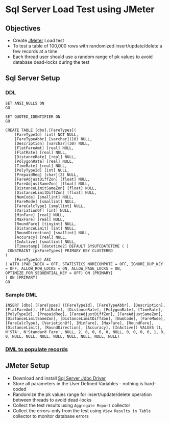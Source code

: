 # Sql Server Load Test using JMeter

## Objectives

* Create [JMeter](https://jmeter.apache.org/) Load test
* To test a table of 100,000 rows with randomized insert/update/delete a few records at a time
* Each thread user should use a random range of pk values to avoid database dead-locks during the test

## Sql Server Setup

### DDL

```
SET ANSI_NULLS ON
GO

SET QUOTED_IDENTIFIER ON
GO

CREATE TABLE [dbo].[FareTypes](
	[FareTypeId] [int] NOT NULL,
	[FareTypeAbbr] [varchar](10) NULL,
	[Description] [varchar](30) NULL,
	[FlatFareAmt] [real] NULL,
	[FlatRate] [real] NULL,
	[DistanceRate] [real] NULL,
	[PolygonRate] [real] NULL,
	[TimeRate] [real] NULL,
	[PolyTypeId] [int] NULL,
	[PrepaidReq] [char](2) NULL,
	[FareAdjustDiffZon] [float] NULL,
	[FareAdjustSameZon] [float] NULL,
	[DistanceLimitSameZon] [float] NULL,
	[DistanceLimitDiffZon] [float] NULL,
	[NumCode] [smallint] NULL,
	[FareMode] [smallint] NULL,
	[FareCalcType] [smallint] NULL,
	[VariationOf] [int] NULL,
	[MinFare] [real] NULL,
	[MaxFare] [real] NULL,
	[RoundFare] [tinyint] NULL,
	[DistanceLimit] [int] NULL,
	[RoundDirection] [smallint] NULL,
	[Accuracy] [real] NULL,
	[InActive] [smallint] NULL,
	[Timestamp] [datetime2] DEFAULT SYSUTCDATETIME ( )
 CONSTRAINT [pkFareTypes] PRIMARY KEY CLUSTERED 
(
	[FareTypeId] ASC
) WITH (PAD_INDEX = OFF, STATISTICS_NORECOMPUTE = OFF, IGNORE_DUP_KEY = OFF, ALLOW_ROW_LOCKS = ON, ALLOW_PAGE_LOCKS = ON, OPTIMIZE_FOR_SEQUENTIAL_KEY = OFF) ON [PRIMARY]
) ON [PRIMARY]
GO
```

### Sample DML

```
INSERT [dbo].[FareTypes] ([FareTypeId], [FareTypeAbbr], [Description], [FlatFareAmt], [FlatRate], [DistanceRate], [PolygonRate], [TimeRate], [PolyTypeId], [PrepaidReq], [FareAdjustDiffZon], [FareAdjustSameZon], [DistanceLimitSameZon], [DistanceLimitDiffZon], [NumCode], [FareMode], [FareCalcType], [VariationOf], [MinFare], [MaxFare], [RoundFare], [DistanceLimit], [RoundDirection], [Accuracy], [InActive]) VALUES (1, N'STA', N'Standard Fare', NULL, 2, 0, 0, 0, 0, NULL, 0, 0, 0, 0, 1, 0, 0, NULL, NULL, NULL, NULL, NULL, NULL, NULL, NULL)
```

### [DML to populate records](./populate-records.sql)

## JMeter Setup

* Download and install [Sql Server Jdbc Driver](https://stackoverflow.com/questions/49732923/how-to-resolve-error-cannot-load-jdbc-driver-class-displayed-in-jmeter-4-0)
* Store all parameters in the User Defined Variables - nothing is hard-coded
* Randomize the pk values range for insert/update/delete operation between threads to avoid dead-locks
* Collect the test results using `Aggregate Report` collector
* Collect the errors-only from the test using `View Results in Table` collector to monitor database errors

